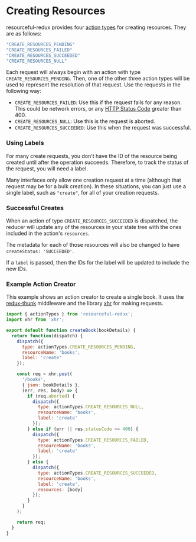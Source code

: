 # Creating Resources

resourceful-redux provides four [action types](./faq/action-types.md) for
creating resources. They are as follows:

```js
"CREATE_RESOURCES_PENDING"
"CREATE_RESOURCES_FAILED"
"CREATE_RESOURCES_SUCCEEDED"
"CREATE_RESOURCES_NULL"
```

Each request will always begin with an action with type
`CREATE_RESOURCES_PENDING`. Then, one of the other three action types will be
used to represent the resolution of that request. Use the requests in the
following way:

- `CREATE_RESOURCES_FAILED`: Use this if the request fails for any reason. This
  could be network errors, or any
  [HTTP Status Code](https://en.wikipedia.org/wiki/List_of_HTTP_status_codes)
  greater than 400.
- `CREATE_RESOURCES_NULL`: Use this is the request is aborted.
- `CREATE_RESOURCES_SUCCEEDED`: Use this when the request was successful.

### Using Labels

For many create requests, you don't have the ID of the resource being created
until after the operation succeeds. Therefore, to track the status of the
request, you will need a label.

Many interfaces only allow one creation request at a time (although that
request may be for a bulk creation). In these situations, you can just use a
single label, such as `"create"`, for all of your creation requests.

### Successful Creates

When an action of type `CREATE_RESOURCES_SUCCEEDED` is dispatched, the
reducer will update any of the resources in your state tree with the ones
included in the action's `resources`.

The metadata for each of those resources will also be changed to have
`createStatus: 'SUCCEEDED'`.

If a `label` is passed, then the IDs for the label will be updated to include
the new IDs.

### Example Action Creator

This example shows an action creator to create a single book. It uses the
[redux-thunk](https://github.com/gaearon/redux-thunk) middleware and the
library [xhr](https://github.com/naugtur/xhr) for making requests.

```js
import { actionTypes } from 'resourceful-redux';
import xhr from 'xhr';

export default function createBook(bookDetails) {
  return function(dispatch) {
    dispatch({
      type: actionTypes.CREATE_RESOURCES_PENDING,
      resourceName: 'books',
      label: 'create'
    });

    const req = xhr.post(
      '/books',
      { json: bookDetails },
      (err, res, body) => {
        if (req.aborted) {
          dispatch({
            type: actionTypes.CREATE_RESOURCES_NULL,
            resourceName: 'books',
            label: 'create'
          });
        } else if (err || res.statusCode >= 400) {
          dispatch({
            type: actionTypes.CREATE_RESOURCES_FAILED,
            resourceName: 'books',
            label: 'create'
          });
        } else {
          dispatch({
            type: actionTypes.CREATE_RESOURCES_SUCCEEDED,
            resourceName: 'books',
            label: 'create',
            resources: [body]
          });
        }
      }
    );

    return req;
  }
}
```
